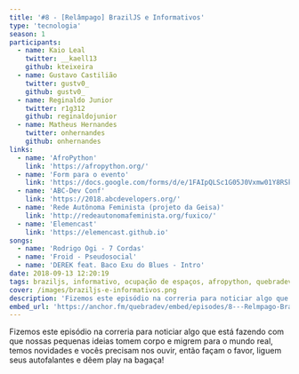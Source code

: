 ```yaml
---
title: '#8 - [Relâmpago] BrazilJS e Informativos'
type: 'tecnologia'
season: 1
participants:
  - name: Kaio Leal
    twitter: __kaell13
    github: kteixeira
  - name: Gustavo Castilião
    twitter: gustv0_
    github: gustv0_
  - name: Reginaldo Junior
    twitter: r1g312
    github: reginaldojunior
  - name: Matheus Hernandes
    twitter: onhernandes
    github: onhernandes
links:
  - name: 'AfroPython'
    link: 'https://afropython.org/'
  - name: 'Form para o evento'
    link: 'https://docs.google.com/forms/d/e/1FAIpQLSc1G05J0Vxmw01Y8RSkKVvzLQXBIli37ObAh3PrNJ8AQruqeQ/viewform'
  - name: 'ABC-Dev Conf'
    link: 'https://2018.abcdevelopers.org/'
  - name: 'Rede Autônoma Feminista (projeto da Geisa)'
    link: 'http://redeautonomafeminista.org/fuxico/'
  - name: 'Elemencast'
    link: 'https://elemencast.github.io'
songs:
  - name: 'Rodrigo Ogi - 7 Cordas'
  - name: 'Froid - Pseudosocial'
  - name: 'DEREK feat. Baco Exu do Blues - Intro'
date: 2018-09-13 12:20:19
tags: braziljs, informativo, ocupação de espaços, afropython, quebradev, afroquebradev, periferia
cover: /images/braziljs-e-informativos.png
description: 'Fizemos este episódio na correria para noticiar algo que está fazendo com que nossas pequenas ideias tomem corpo e migrem para o mundo real, temos novidades e vocês precisam nos ouvir, então façam o favor, liguem seus autofalantes e dêem play na bagaça!'
embed_url: 'https://anchor.fm/quebradev/embed/episodes/8---Relmpago-BrazilJS-e-Informativos-eclvct'
---
```


Fizemos este episódio na correria para noticiar algo que está fazendo com que nossas pequenas ideias tomem corpo e migrem para o mundo real, temos novidades e vocês precisam nos ouvir, então façam o favor, liguem seus autofalantes e dêem play na bagaça!
